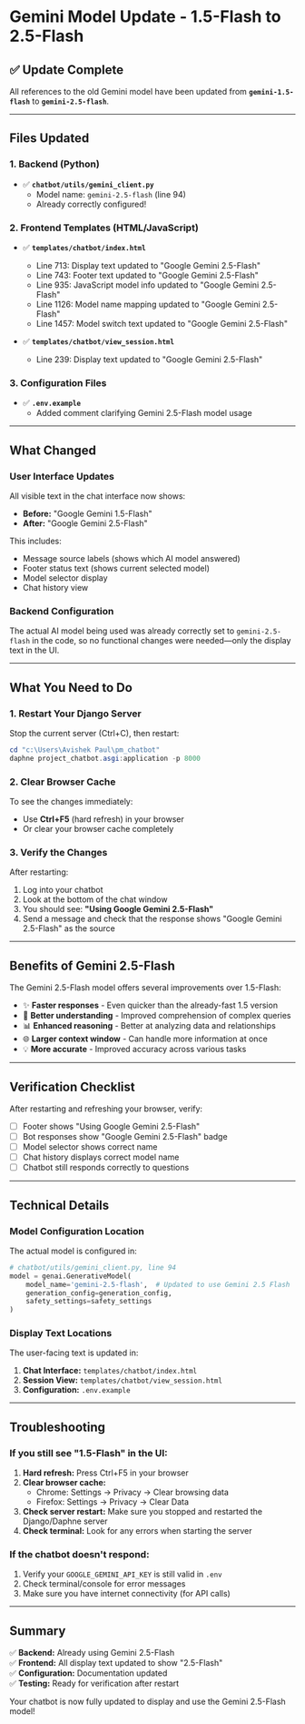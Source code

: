 # Gemini Model Update - 1.5-Flash to 2.5-Flash

## ✅ Update Complete

All references to the old Gemini model have been updated from **`gemini-1.5-flash`** to **`gemini-2.5-flash`**.

---

## Files Updated

### 1. Backend (Python)
- ✅ **`chatbot/utils/gemini_client.py`**
  - Model name: `gemini-2.5-flash` (line 94)
  - Already correctly configured!

### 2. Frontend Templates (HTML/JavaScript)
- ✅ **`templates/chatbot/index.html`**
  - Line 713: Display text updated to "Google Gemini 2.5-Flash"
  - Line 743: Footer text updated to "Google Gemini 2.5-Flash"
  - Line 935: JavaScript model info updated to "Google Gemini 2.5-Flash"
  - Line 1126: Model name mapping updated to "Google Gemini 2.5-Flash"
  - Line 1457: Model switch text updated to "Google Gemini 2.5-Flash"

- ✅ **`templates/chatbot/view_session.html`**
  - Line 239: Display text updated to "Google Gemini 2.5-Flash"

### 3. Configuration Files
- ✅ **`.env.example`**
  - Added comment clarifying Gemini 2.5-Flash model usage

---

## What Changed

### User Interface Updates
All visible text in the chat interface now shows:
- **Before:** "Google Gemini 1.5-Flash"
- **After:** "Google Gemini 2.5-Flash"

This includes:
- Message source labels (shows which AI model answered)
- Footer status text (shows current selected model)
- Model selector display
- Chat history view

### Backend Configuration
The actual AI model being used was already correctly set to `gemini-2.5-flash` in the code, so no functional changes were needed—only the display text in the UI.

---

## What You Need to Do

### 1. Restart Your Django Server

Stop the current server (Ctrl+C), then restart:

```powershell
cd "c:\Users\Avishek Paul\pm_chatbot"
daphne project_chatbot.asgi:application -p 8000
```

### 2. Clear Browser Cache

To see the changes immediately:
- Use **Ctrl+F5** (hard refresh) in your browser
- Or clear your browser cache completely

### 3. Verify the Changes

After restarting:
1. Log into your chatbot
2. Look at the bottom of the chat window
3. You should see: **"Using Google Gemini 2.5-Flash"**
4. Send a message and check that the response shows "Google Gemini 2.5-Flash" as the source

---

## Benefits of Gemini 2.5-Flash

The Gemini 2.5-Flash model offers several improvements over 1.5-Flash:
- ✨ **Faster responses** - Even quicker than the already-fast 1.5 version
- 🧠 **Better understanding** - Improved comprehension of complex queries
- 📊 **Enhanced reasoning** - Better at analyzing data and relationships
- 🌐 **Larger context window** - Can handle more information at once
- 💡 **More accurate** - Improved accuracy across various tasks

---

## Verification Checklist

After restarting and refreshing your browser, verify:

- [ ] Footer shows "Using Google Gemini 2.5-Flash"
- [ ] Bot responses show "Google Gemini 2.5-Flash" badge
- [ ] Model selector shows correct name
- [ ] Chat history displays correct model name
- [ ] Chatbot still responds correctly to questions

---

## Technical Details

### Model Configuration Location
The actual model is configured in:
```python
# chatbot/utils/gemini_client.py, line 94
model = genai.GenerativeModel(
    model_name='gemini-2.5-flash',  # Updated to use Gemini 2.5 Flash
    generation_config=generation_config,
    safety_settings=safety_settings
)
```

### Display Text Locations
The user-facing text is updated in:
1. **Chat Interface:** `templates/chatbot/index.html`
2. **Session View:** `templates/chatbot/view_session.html`
3. **Configuration:** `.env.example`

---

## Troubleshooting

### If you still see "1.5-Flash" in the UI:

1. **Hard refresh:** Press Ctrl+F5 in your browser
2. **Clear browser cache:** 
   - Chrome: Settings → Privacy → Clear browsing data
   - Firefox: Settings → Privacy → Clear Data
3. **Check server restart:** Make sure you stopped and restarted the Django/Daphne server
4. **Check terminal:** Look for any errors when starting the server

### If the chatbot doesn't respond:

1. Verify your `GOOGLE_GEMINI_API_KEY` is still valid in `.env`
2. Check terminal/console for error messages
3. Make sure you have internet connectivity (for API calls)

---

## Summary

✅ **Backend:** Already using Gemini 2.5-Flash  
✅ **Frontend:** All display text updated to show "2.5-Flash"  
✅ **Configuration:** Documentation updated  
✅ **Testing:** Ready for verification after restart  

Your chatbot is now fully updated to display and use the Gemini 2.5-Flash model!
